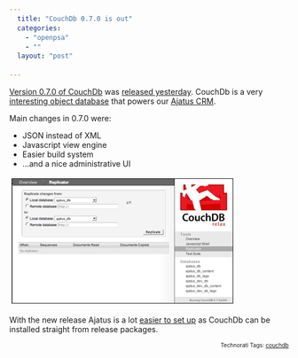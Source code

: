 ```yaml
---
  title: "CouchDb 0.7.0 is out"
  categories: 
    - "openpsa"
    - ""
  layout: "post"

---
```

<a href="http://code.google.com/p/couchdb/downloads/list">Version 0.7.0 of CouchDb</a> was <a href="http://damienkatz.net/2007/11/couchdb_070.html">released yesterday</a>. CouchDb is a very <a href="http://bergie.iki.fi/blog/jquery_and_couchdb-001.html">interesting object database</a> that powers our <a href="http://bergie.iki.fi/blog/previewing_ajatus-the_distributed_crm.html">Ajatus CRM</a>.

Main changes in 0.7.0 were:
<ul><li>JSON instead of XML</li><li>Javascript view engine</li><li>Easier build system</li><li>...and a nice administrative UI</li></ul>

<a href="/files/couchdb-0_7-admintool.png"><img src="/files/couchdb-0_7-admintool-tm.jpg" height="224" width="398" border="1" hspace="4" vspace="4" alt="Couchdb-0 7-Admintool" /></a>

With the new release Ajatus is a lot <a href="http://www.ajatus.info/documentation/installation/">easier to set up</a> as CouchDb can be installed straight from release packages.
<!-- technorati tags start --><p style="text-align:right;font-size:10px;">Technorati Tags: <a href="http://www.technorati.com/tag/couchdb" rel="tag">couchdb</a></p><!-- technorati tags end -->